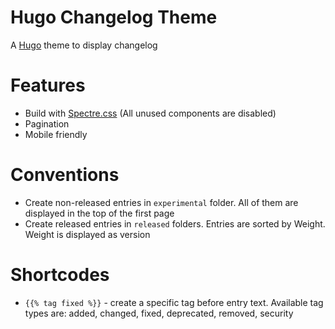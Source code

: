 Hugo Changelog Theme
=====

A [Hugo](https://gohugo.io/) theme to display changelog

# Features
 - Build with [Spectre.css](https://picturepan2.github.io/spectre/) (All unused components are disabled)
 - Pagination
 - Mobile friendly

# Conventions
 - Create non-released entries in `experimental` folder. All of them are displayed in the top of the first page
 - Create released entries in `released` folders. Entries are sorted by Weight. Weight is displayed as version

# Shortcodes
 - `{{% tag fixed %}}` - create a specific tag before entry text. Available tag types are: added, changed, fixed, deprecated, removed, security
